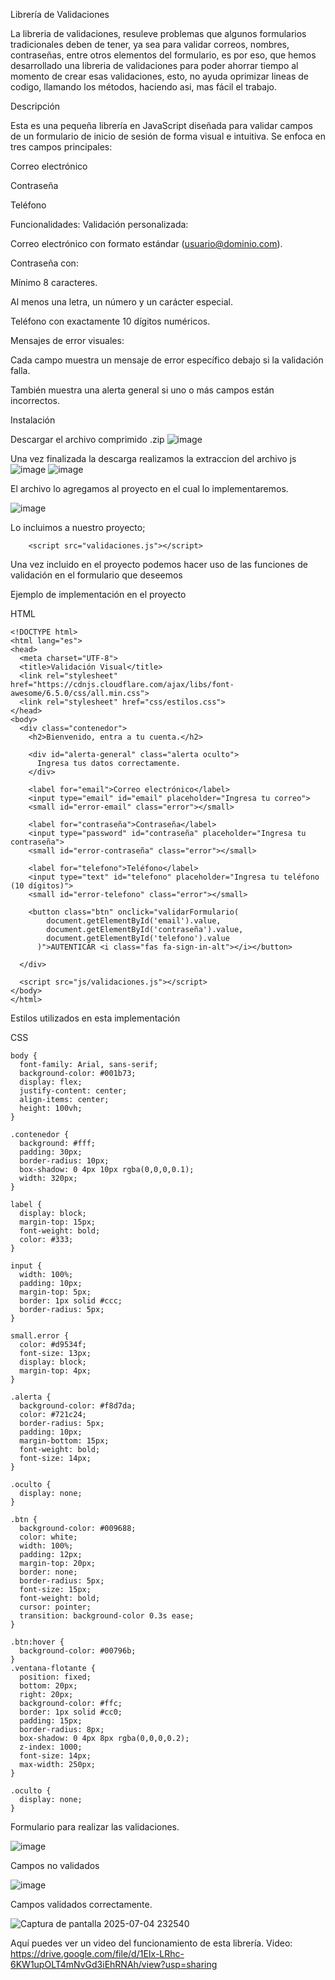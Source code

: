 Librería de Validaciones

La libreria de validaciones, resuleve problemas que algunos formularios tradicionales deben de tener, ya sea para validar correos, nombres, contraseñas, entre otros elementos del formulario, es por eso, que hemos desarrollado una libreria de validaciones para poder ahorrar tiempo al momento de crear esas validaciones, esto, no ayuda oprimizar lineas de codigo, llamando los métodos, haciendo asi, mas fácil el trabajo.

Descripción

Esta es una pequeña librería en JavaScript diseñada para validar campos de un formulario de inicio de sesión de forma visual e intuitiva. Se enfoca en tres campos principales:

Correo electrónico

Contraseña

Teléfono

Funcionalidades:
  Validación personalizada:

  Correo electrónico con formato estándar (usuario@dominio.com).
  
  Contraseña con:
  
  Mínimo 8 caracteres.
  
  Al menos una letra, un número y un carácter especial.
  
  Teléfono con exactamente 10 dígitos numéricos.
  
  Mensajes de error visuales:
  
  Cada campo muestra un mensaje de error específico debajo si la validación falla.
  
  También muestra una alerta general si uno o más campos están incorrectos.


Instalación

Descargar el archivo comprimido .zip
![image](https://github.com/user-attachments/assets/7ed7f40e-12fb-4f30-8bbf-b6c520dfd9f4)

Una vez finalizada la descarga realizamos la extraccion del archivo js
![image](https://github.com/user-attachments/assets/0641a77c-6065-47b1-994c-682d8282a698)
![image](https://github.com/user-attachments/assets/9462994b-4cf4-4de3-a0b1-a4f656612b5e)


El archivo lo agregamos al proyecto en el cual lo implementaremos.

![image](https://github.com/user-attachments/assets/1377231c-3a4c-48c1-975b-60cdb6fbc9a8)


Lo incluimos a nuestro proyecto; 
        
        <script src="validaciones.js"></script>


Una vez incluido en el proyecto podemos hacer uso de las funciones de validación en el formulario que deseemos  



Ejemplo de implementación en el proyecto

HTML

    <!DOCTYPE html>
    <html lang="es">
    <head>
      <meta charset="UTF-8">
      <title>Validación Visual</title>
      <link rel="stylesheet" href="https://cdnjs.cloudflare.com/ajax/libs/font-awesome/6.5.0/css/all.min.css">
      <link rel="stylesheet" href="css/estilos.css">
    </head>
    <body>
      <div class="contenedor">
        <h2>Bienvenido, entra a tu cuenta.</h2>
    
        <div id="alerta-general" class="alerta oculto">
          Ingresa tus datos correctamente.
        </div>
    
        <label for="email">Correo electrónico</label>
        <input type="email" id="email" placeholder="Ingresa tu correo">
        <small id="error-email" class="error"></small>
    
        <label for="contraseña">Contraseña</label>
        <input type="password" id="contraseña" placeholder="Ingresa tu contraseña">
        <small id="error-contraseña" class="error"></small>
    
        <label for="telefono">Teléfono</label>
        <input type="text" id="telefono" placeholder="Ingresa tu teléfono (10 dígitos)">
        <small id="error-telefono" class="error"></small>
    
        <button class="btn" onclick="validarFormulario(
            document.getElementById('email').value,
            document.getElementById('contraseña').value,
            document.getElementById('telefono').value
          )">AUTENTICAR <i class="fas fa-sign-in-alt"></i></button>
    
      </div>
    
      <script src="js/validaciones.js"></script>
    </body>
    </html>
    
Estilos utilizados en esta implementación

CSS
    
    body {
      font-family: Arial, sans-serif;
      background-color: #001b73;
      display: flex;
      justify-content: center;
      align-items: center;
      height: 100vh;
    }
    
    .contenedor {
      background: #fff;
      padding: 30px;
      border-radius: 10px;
      box-shadow: 0 4px 10px rgba(0,0,0,0.1);
      width: 320px;
    }
    
    label {
      display: block;
      margin-top: 15px;
      font-weight: bold;
      color: #333;
    }
    
    input {
      width: 100%;
      padding: 10px;
      margin-top: 5px;
      border: 1px solid #ccc;
      border-radius: 5px;
    }
    
    small.error {
      color: #d9534f;
      font-size: 13px;
      display: block;
      margin-top: 4px;
    }
    
    .alerta {
      background-color: #f8d7da;
      color: #721c24;
      border-radius: 5px;
      padding: 10px;
      margin-bottom: 15px;
      font-weight: bold;
      font-size: 14px;
    }
    
    .oculto {
      display: none;
    }
    
    .btn {
      background-color: #009688;
      color: white;
      width: 100%;
      padding: 12px;
      margin-top: 20px;
      border: none;
      border-radius: 5px;
      font-size: 15px;
      font-weight: bold;
      cursor: pointer;
      transition: background-color 0.3s ease;
    }
    
    .btn:hover {
      background-color: #00796b;
    }
    .ventana-flotante {
      position: fixed;
      bottom: 20px;
      right: 20px;
      background-color: #ffc;
      border: 1px solid #cc0;
      padding: 15px;
      border-radius: 8px;
      box-shadow: 0 4px 8px rgba(0,0,0,0.2);
      z-index: 1000;
      font-size: 14px;
      max-width: 250px;
    }
    
    .oculto {
      display: none;
    }


Formulario para realizar las validaciones.


![image](https://github.com/user-attachments/assets/8dfe4c54-ec32-41b9-9458-e493cadaaa47)



Campos no validados


![image](https://github.com/user-attachments/assets/c28db258-940f-4d6c-9c53-24c563bee3dc)


Campos validados correctamente.


![Captura de pantalla 2025-07-04 232540](https://github.com/user-attachments/assets/83fe42ff-92c0-447a-a76e-2dcca539ea3a)


Aquí puedes ver un video del funcionamiento de esta librería.
Video: 
https://drive.google.com/file/d/1EIx-LRhc-6KW1upOLT4mNvGd3iEhRNAh/view?usp=sharing
